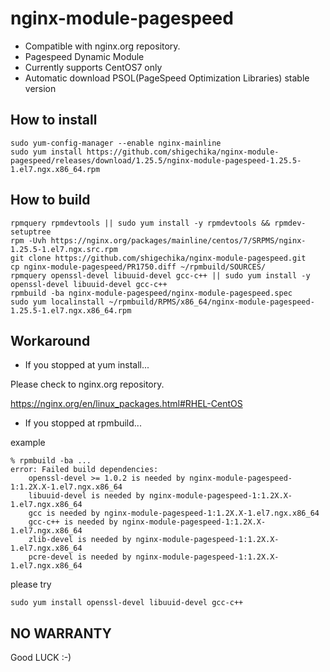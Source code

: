 # nginx-module-pagespeed

- Compatible with nginx.org repository.
- Pagespeed Dynamic Module
- Currently supports CentOS7 only
- Automatic download PSOL(PageSpeed Optimization Libraries) stable version

## How to install

```
sudo yum-config-manager --enable nginx-mainline
sudo yum install https://github.com/shigechika/nginx-module-pagespeed/releases/download/1.25.5/nginx-module-pagespeed-1.25.5-1.el7.ngx.x86_64.rpm
```

## How to build

```
rpmquery rpmdevtools || sudo yum install -y rpmdevtools && rpmdev-setuptree
rpm -Uvh https://nginx.org/packages/mainline/centos/7/SRPMS/nginx-1.25.5-1.el7.ngx.src.rpm
git clone https://github.com/shigechika/nginx-module-pagespeed.git
cp nginx-module-pagespeed/PR1750.diff ~/rpmbuild/SOURCES/
rpmquery openssl-devel libuuid-devel gcc-c++ || sudo yum install -y openssl-devel libuuid-devel gcc-c++
rpmbuild -ba nginx-module-pagespeed/nginx-module-pagespeed.spec
sudo yum localinstall ~/rpmbuild/RPMS/x86_64/nginx-module-pagespeed-1.25.5-1.el7.ngx.x86_64.rpm
```

## Workaround

- If you stopped at yum install...

Please check to nginx.org repository.

https://nginx.org/en/linux_packages.html#RHEL-CentOS

- If you stopped at rpmbuild...

example
```
% rpmbuild -ba ...
error: Failed build dependencies:
	openssl-devel >= 1.0.2 is needed by nginx-module-pagespeed-1:1.2X.X-1.el7.ngx.x86_64
	libuuid-devel is needed by nginx-module-pagespeed-1:1.2X.X-1.el7.ngx.x86_64
	gcc is needed by nginx-module-pagespeed-1:1.2X.X-1.el7.ngx.x86_64
	gcc-c++ is needed by nginx-module-pagespeed-1:1.2X.X-1.el7.ngx.x86_64
	zlib-devel is needed by nginx-module-pagespeed-1:1.2X.X-1.el7.ngx.x86_64
	pcre-devel is needed by nginx-module-pagespeed-1:1.2X.X-1.el7.ngx.x86_64
```
please try
```
sudo yum install openssl-devel libuuid-devel gcc-c++
```

## NO WARRANTY

Good LUCK :-)
